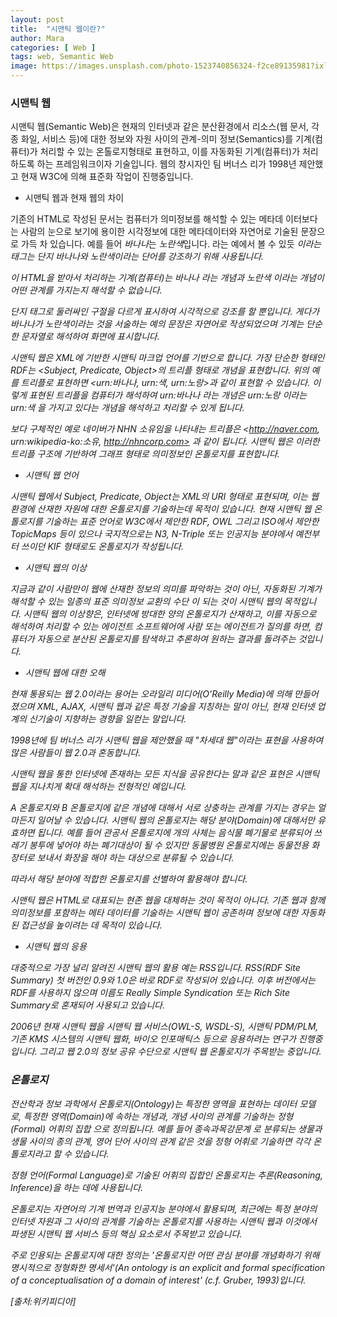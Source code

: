 ```yaml
---
layout: post
title:  "시맨틱 웹이란?"
author: Mara
categories: [ Web ]
tags: web, Semantic Web
image: https://images.unsplash.com/photo-1523740856324-f2ce89135981?ixlib=rb-1.2.1&auto=format&fit=crop&w=798&q=80
---
```

### 시맨틱 웹

시맨틱 웹(Semantic Web)은 현재의 인터넷과 같은 분산환경에서 리소스(웹 문서, 각종 화일, 서비스 등)에 대한 정보와 자원 사이의 관계-의미 정보(Semantics)를 기계(컴퓨터)가 처리할 수 있는 온톨로지형태로 표현하고, 이를 자동화된 기계(컴퓨터)가 처리하도록 하는 프레임워크이자 기술입니다. 웹의 창시자인 팀 버너스 리가 1998년 제안했고 현재 W3C에 의해 표준화 작업이 진행중입니다.

+ 시맨틱 웹과 현재 웹의 차이

기존의 HTML로 작성된 문서는 컴퓨터가 의미정보를 해석할 수 있는 메타데 이터보다는 사람의 눈으로 보기에 용이한 시각정보에 대한 메타데이터와 자연어로 기술된 문장으로 가득 차 있습니다. 예를 들어 <em>바나나</em>는 <em>노란색</em>입니다. 라는 예에서 볼 수 있듯 <em>이라는 태그는 단지 바나나와 노란색이라는 단어를 강조하기 위해 사용됩니다.

이 HTML을 받아서 처리하는 기계(컴퓨터)는 바나나 라는 개념과 노란색 이라는 개념이 어떤 관계를 가지는지 해석할 수 없습니다.

단지 <em> 태그로 둘러싸인 구절을 다르게 표시하여 시각적으로 강조를 할 뿐입니다. 게다가 바나나가 노란색이라는 것을 서술하는 예의 문장은 자연어로 작성되었으며 기계는 단순한 문자열로 해석하여 화면에 표시합니다.

시맨틱 웹은 XML에 기반한 시맨틱 마크업 언어를 기반으로 합니다. 가장 단순한 형태인 RDF는 <Subject, Predicate, Object>의 트리플 형태로 개념을 표현합니다. 위의 예를 트리플로 표현하면 <urn:바나나, urn:색, urn:노랑>과 같이 표현할 수 있습니다. 이렇게 표현된 트리플을 컴퓨터가 해석하여 urn:바나나 라는 개념은 urn:노랑 이라는 urn:색 을 가지고 있다는 개념을 해석하고 처리할 수 있게 됩니다.

보다 구체적인 예로 네이버가 NHN 소유임을 나타내는 트리플은 <http://naver.com, urn:wikipedia-ko:소유, http://nhncorp.com> 과 같이 됩니다. 시맨틱 웹은 이러한 트리플 구조에 기반하여 그래프 형태로 의미정보인 온톨로지를 표현합니다.

+ 시맨틱 웹 언어

시맨틱 웹에서 Subject, Predicate, Object는 XML의 URI 형태로 표현되며, 이는 웹 환경에 산재한 자원에 대한 온톨로지를 기술하는데 목적이 있습니다. 현재 시맨틱 웹 온톨로지를 기술하는 표준 언어로 W3C에서 제안한 RDF, OWL 그리고 ISO에서 제안한 TopicMaps 등이 있으나 국지적으로는 N3, N-Triple 또는 인공지능 분야에서 예전부터 쓰이던 KIF 형태로도 온톨로지가 작성됩니다.

+ 시맨틱 웹의 이상

지금과 같이 사람만이 웹에 산재한 정보의 의미를 파악하는 것이 아닌, 자동화된 기계가 해석할 수 있는 일종의 표준 의미정보 교환의 수단 이 되는 것이 시맨틱 웹의 목적입니다. 시맨틱 웹의 이상향은, 인터넷에 방대한 양의 온톨로지가 산재하고, 이를 자동으로 해석하여 처리할 수 있는 에이전트 소프트웨어에 사람 또는 에이전트가 질의를 하면, 컴퓨터가 자동으로 분산된 온톨로지를 탐색하고 추론하여 원하는 결과를 돌려주는 것입니다.

+ 시맨틱 웹에 대한 오해

현재 통용되는 웹 2.0이라는 용어는 오라일리 미디어(O'Reilly Media)에 의해 만들어졌으며 XML, AJAX, 시맨틱 웹과 같은 특정 기술을 지칭하는 말이 아닌, 현재 인터넷 업계의 신기술이 지향하는 경향을 일컫는 말입니다.

1998년에 팀 버너스 리가 시맨틱 웹을 제안했을 때 "차세대 웹"이라는 표현을 사용하여 많은 사람들이 웹 2.0과 혼동합니다.

시맨틱 웹을 통한 인터넷에 존재하는 모든 지식을 공유한다는 말과 같은 표현은 시맨틱 웹을 지나치게 확대 해석하는 전형적인 예입니다.

A 온톨로지와 B 온톨로지에 같은 개념에 대해서 서로 상충하는 관계를 가지는 경우는 얼마든지 일어날 수 있습니다. 시맨틱 웹의 온톨로지는 해당 분야(Domain)에 대해서만 유효하면 됩니다. 예를 들어 관공서 온톨로지에 개의 사체는 음식물 폐기물로 분류되어 쓰레기 봉투에 넣어야 하는 폐기대상이 될 수 있지만 동물병원 온톨로지에는 동물전용 화장터로 보내서 화장을 해야 하는 대상으로 분류될 수 있습니다.

따라서 해당 분야에 적합한 온톨로지를 선별하여 활용해야 합니다.

시맨틱 웹은 HTML로 대표되는 현존 웹을 대체하는 것이 목적이 아니다. 기존 웹과 함께 의미정보를 포함하는 메타 데이터를 기술하는 시맨틱 웹이 공존하며 정보에 대한 자동화된 접근성을 높이려는 데 목적이 있습니다.

+ 시맨틱 웹의 응용

대중적으로 가장 널리 알려진 시맨틱 웹의 활용 예는 RSS입니다. RSS(RDF Site Summary) 첫 버전인 0.9와 1.0은 바로 RDF로 작성되어 있습니다. 이후 버전에서는 RDF를 사용하지 않으며 이름도 Really Simple Syndication 또는 Rich Site Summary로 혼재되어 사용되고 있습니다.

2006년 현재 시맨틱 웹을 시맨틱 웹 서비스(OWL-S, WSDL-S), 시맨틱 PDM/PLM, 기존 KMS 시스템의 시맨틱 웹화, 바이오 인포매틱스 등으로 응용하려는 연구가 진행중입니다. 그리고 웹 2.0의 정보 공유 수단으로 시맨틱 웹 온톨로지가 주목받는 중입니다.

### 온톨로지

전산학과 정보 과학에서 온톨로지(Ontology)는 특정한 영역을 표현하는 데이터 모델로, 특정한 영역(Domain)에 속하는 개념과, 개념 사이의 관계를 기술하는 정형(Formal) 어휘의 집합 으로 정의됩니다. 예를 들어 종속과목강문계 로 분류되는 생물과 생물 사이의 종의 관계, 영어 단어 사이의 관계 같은 것을 정형 어휘로 기술하면 각각 온톨로지라고 할 수 있습니다.

정형 언어(Formal Language)로 기술된 어휘의 집합인 온톨로지는 추론(Reasoning, Inference)을 하는 데에 사용됩니다.

온톨로지는 자연어의 기계 번역과 인공지능 분야에서 활용되며, 최근에는 특정 분야의 인터넷 자원과 그 사이의 관계를 기술하는 온톨로지를 사용하는 시맨틱 웹과 이것에서 파생된 시맨틱 웹 서비스 등의 핵심 요소로서 주목받고 있습니다.

주로 인용되는 온톨로지에 대한 정의는 '온톨로지란 어떤 관심 분야를 개념화하기 위해 명시적으로 정형화한 명세서'(An ontology is an explicit and formal specification of a conceptualisation of a domain of interest' (c.f. Gruber, 1993)입니다.

[출처:위키피디아]
